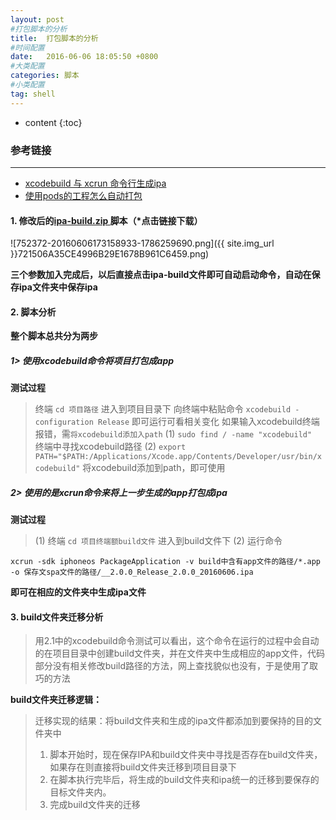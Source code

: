 ```yaml
---
layout: post
#打包脚本的分析
title:  打包脚本的分析
#时间配置
date:   2016-06-06 18:05:50 +0800
#大类配置
categories: 脚本
#小类配置
tag: shell
---
```


* content
{:toc}

### 参考链接
---

* <a href="http://blog.csdn.net/chsadin/article/details/41721597" target="_blank">xcodebuild 与 xcrun 命令行生成ipa</a><br>
* <a href="https://zhidao.baidu.com/question/2011324688565546868.html" target="_blank">使用pods的工程怎么自动打包</a><br>


#### 1. 修改后的<a href="http://files.cnblogs.com/files/AnchoriteFiliGod/ipa-build.zip" target="_blank">ipa-build.zip </a>脚本（*点击链接下载）

![752372-20160606173158933-1786259690.png]({{ site.img_url }}721506A35CE4996B29E1678B961C6459.png)

**三个参数加入完成后，以后直接点击ipa-build文件即可自动启动命令，自动在保存ipa文件夹中保存ipa**

#### 2. 脚本分析

**整个脚本总共分为两步**

##### 1> 使用xcodebuild命令将项目打包成app

**测试过程**

> 终端    `cd 项目路径`   进入到项目目录下
> 向终端中粘贴命令 `xcodebuild -configuration Release` 即可运行可看相关变化
> 如果输入xcodebuild终端报错，需`将xcodebuild添加入path` 
> (1) `sudo find / -name "xcodebuild" ` 终端中寻找xcodebuild路径
> (2) `export PATH="$PATH:/Applications/Xcode.app/Contents/Developer/usr/bin/xcodebuild"` 将xcodebuild添加到path，即可使用

                                                                                                                                                                  
##### 2> 使用的是xcrun命令来将上一步生成的app打包成ipa

**测试过程**
> (1) 终端 `cd 项目终端额build文件` 进入到build文件下
> (2) 运行命令

```shell
xcrun -sdk iphoneos PackageApplication -v build中含有app文件的路径/*.app -o 保存文spa文件的路径/__2.0.0_Release_2.0.0_20160606.ipa
```

**即可在相应的文件夹中生成ipa文件**

#### 3. build文件夹迁移分析

> 用2.1中的xcodebuild命令测试可以看出，这个命令在运行的过程中会自动的在项目目录中创建build文件夹，并在文件夹中生成相应的app文件，代码部分没有相关修改build路径的方法，网上查找貌似也没有，于是使用了取巧的方法


**build文件夹迁移逻辑：**

> 迁移实现的结果：将build文件夹和生成的ipa文件都添加到要保持的目的文件夹中
> 1. 脚本开始时，现在保存IPA和build文件夹中寻找是否存在build文件夹，如果存在则直接将build文件夹迁移到项目目录下
> 2. 在脚本执行完毕后，将生成的build文件夹和ipa统一的迁移到要保存的目标文件夹内。
> 3. 完成build文件夹的迁移